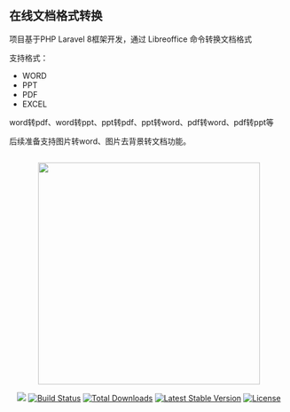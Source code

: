 
## 在线文档格式转换
项目基于PHP Laravel 8框架开发，通过 Libreoffice 命令转换文档格式

支持格式：
- WORD
- PPT
- PDF
- EXCEL

word转pdf、word转ppt、ppt转pdf、ppt转word、pdf转word、pdf转ppt等

后续准备支持图片转word、图片去背景转文档功能。
## 

<p align="center"><a href="https://laravel.com" target="_blank"><img src="https://raw.githubusercontent.com/laravel/art/master/logo-lockup/5%20SVG/2%20CMYK/1%20Full%20Color/laravel-logolockup-cmyk-red.svg" width="400"></a></p>

<p align="center">
<a href="https://www.murphysec.com/dr/G7I83XmH2FwxwpoiTK" alt="OSCS Status"><img src="https://www.oscs1024.com/platform/badge//fwt0125/convert.doc.git.svg?size=small"/></a>
<a href="https://travis-ci.org/laravel/framework"><img src="https://travis-ci.org/laravel/framework.svg" alt="Build Status"></a>
<a href="https://packagist.org/packages/laravel/framework"><img src="https://img.shields.io/packagist/dt/laravel/framework" alt="Total Downloads"></a>
<a href="https://packagist.org/packages/laravel/framework"><img src="https://img.shields.io/packagist/v/laravel/framework" alt="Latest Stable Version"></a>
<a href="https://packagist.org/packages/laravel/framework"><img src="https://img.shields.io/packagist/l/laravel/framework" alt="License"></a>
</p>

